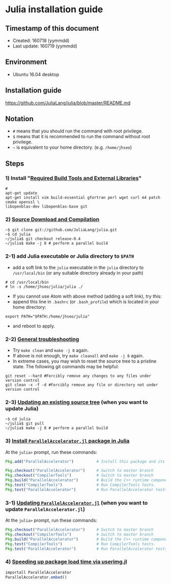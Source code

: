 # Julia installation guide

## Timestamp of this document
* Created: 160718 (yymmdd)
* Last update: 160719 (yymmdd)

## Environment
* Ubuntu 16.04 desktop

## Installation guide
https://github.com/JuliaLang/julia/blob/master/README.md


## Notation
* `#` means that you should run the command with root privilege.
* `$` means that it is recommended to run the command without root privilege.
* `~` is equivalent to your home directory. (e.g. `/home/jhseo`)


## Steps

### 1) Install "[Required Build Tools and External Libraries](https://github.com/JuliaLang/julia/blob/master/README.md#required-build-tools-and-external-libraries)"
```Shell
#
apt-get update
apt-get install vim build-essential gfortran perl wget curl m4 patch cmake openssl \
libopenblas-dev libopenblas-base git
```

### 2) [Source Download and Compilation](https://github.com/JuliaLang/julia/blob/master/README.md#source-download-and-compilation)
```Shell
~$ git clone git://github.com/JuliaLang/julia.git
~$ cd julia
~/julia$ git checkout release-0.4
~/julia$ make -j 8 # perform a parallel build
```

### 2-1) add Julia executable or Julia directory to `$PATH`
* add a soft link to the `julia` executable in the `julia` directory to `/usr/local/bin` (or any suitable directory already in your path)
```
# cd /usr/local/bin
# ln -s /home/jhseo/julia/julia ./
```
* If you cannot use Atom with above method (adding a soft link), try this:
 * append this line in `.bashrc` (or `.bash_profile`) which is located in your home directory:
```
export PATH="$PATH:/home/jhseo/julia"
```
* and reboot to apply.

### 2-2) [General troubleshooting](https://github.com/JuliaLang/julia/blob/master/README.md#general-troubleshooting)
* Try `make clean` and `make -j 8` again.
* If above is not enough, try `make cleanall` and `make -j 8` again.
* In extreme cases, you may wish to reset the source tree to a pristine state. The following git commands may be helpful:
```Shell
git reset --hard #Forcibly remove any changes to any files under version control
git clean -x -f -d #Forcibly remove any file or directory not under version control
```

### 2-3) [Updating an existing source tree](https://github.com/JuliaLang/julia/blob/master/README.md#updating-an-existing-source-tree) (when you want to update Julia)
```Shell
~$ cd julia
~/julia$ git pull
~/julia$ make -j 8 # perform a parallel build
```

### 3) [Install `ParallelAccelerator.jl` package in Julia](http://parallelacceleratorjl.readthedocs.io/en/latest/install.html)
At the `julia>` prompt, run these commands:
```Julia
Pkg.add("ParallelAccelerator")          # Install this package and its dependencies.

Pkg.checkout("ParallelAccelerator")     # Switch to master branch
Pkg.checkout("CompilerTools")           # Switch to master branch
Pkg.build("ParallelAccelerator")        # Build the C++ runtime component of the package.
Pkg.test("CompilerTools")               # Run CompilerTools tests.
Pkg.test("ParallelAccelerator")         # Run ParallelAccelerator tests.
```

### 3-1) [Updating `ParallelAccelerator.jl`](http://parallelacceleratorjl.readthedocs.io/en/latest/install.html) (when you want to update `ParallelAccelerator.jl`)
At the `julia>` prompt, run these commands:
```Julia
Pkg.checkout("ParallelAccelerator")     # Switch to master branch
Pkg.checkout("CompilerTools")           # Switch to master branch
Pkg.build("ParallelAccelerator")        # Build the C++ runtime component of the package.
Pkg.test("CompilerTools")               # Run CompilerTools tests.
Pkg.test("ParallelAccelerator")         # Run ParallelAccelerator tests.
```

### 4) [Speeding up package load time via userimg.jl](http://parallelacceleratorjl.readthedocs.io/en/latest/compiletime.html)
```Julia
importall ParallelAccelerator
ParallelAccelerator.embed()
```
